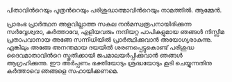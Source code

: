 

പിതാവിന്‍റെയും പുത്രന്‍റെയും പരിശുദ്ധാത്മാവിന്‍റെയും നാമത്തില്‍. ആമ്മേന്‍. 

പ്രാരംഭ പ്രാര്‍ത്ഥന
അളവില്ലാത്ത സകല നന്‍മസ്വരൂപനായിരിക്കുന്ന സര്‍വ്വേശ്വരാ, കര്‍ത്താവേ, എളിയവരും നന്ദിയറ്റ പാപികളുമായ ഞങ്ങള്‍ നിസ്സീമ പ്രതാപവാനായ അങ്ങേ സന്നിധിയില്‍ പ്രാര്‍ത്ഥിക്കുവാന്‍ അയോഗ്യരാകുന്നു. എങ്കിലും അങ്ങേ അനന്തമായ ദയയില്‍ ശരണപ്പെട്ടുകൊണ്ട് പരിശുദ്ധ ദൈവമാതാവിന്‍റെ സ്തുതിക്കായി ജപമാലയര്‍പ്പിക്കുവാന്‍ ഞങ്ങള്‍ ആഗ്രഹിക്കുന്നു. ഈ അര്‍പ്പണം ഭക്തിയോടും ശ്രദ്ധയോടും കൂടി ചെയ്യുന്നതിനു കര്‍ത്താവെ ഞങ്ങളെ സഹായിക്കണമെ.
